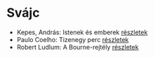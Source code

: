 # Svájc

- Kepes, András: Istenek és emberek [részletek](_details/%7Bopf.creator%7D.md#id_1232)
- Paulo Coelho: Tizenegy perc [részletek](_details/%7Bopf.creator%7D.md#id_263)
- Robert Ludlum: A Bourne-rejtély [részletek](_details/%7Bopf.creator%7D.md#id_30)
